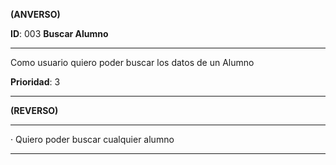 **(ANVERSO)**

**ID**: 003 **Buscar Alumno**

----

Como usuario quiero poder buscar los datos de un Alumno

**Prioridad**: 3

----

**(REVERSO)**

----

· Quiero poder buscar cualquier alumno

----
